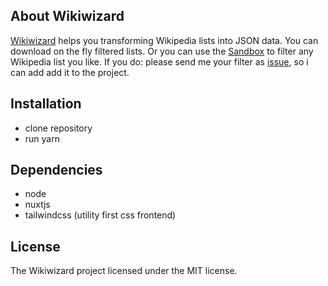 ## About Wikiwizard ##
[Wikiwizard](https://wikiwizard.finekost.com/) helps you transforming Wikipedia lists into JSON data. You can download on the fly filtered lists. Or you can use the [Sandbox](https://wikiwizard.finekost.com/sandbox) to filter any Wikipedia list you like. If you do: please send me your filter as [issue](https://github.com/finekost/wikipedia-wizard/issues/new), so i can add add it to the project.

## Installation ##
- clone repository
- run yarn

## Dependencies ##
- node
- nuxtjs
- tailwindcss (utility first css frontend)

## License ##
The Wikiwizard project licensed under the MIT license.